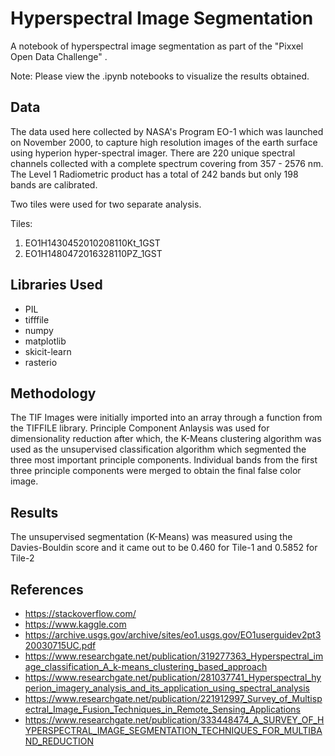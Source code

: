 # Hyperspectral Image Segmentation
A notebook of hyperspectral image segmentation as part of the "Pixxel Open Data Challenge" . 

Note: Please view the .ipynb notebooks to visualize the results obtained.

## Data
The data used here collected by NASA's Program EO-1 which was launched on November 2000, to capture high resolution images of the earth surface using hyperion hyper-spectral imager. There are 220 unique spectral channels collected with a complete
spectrum covering from 357 - 2576 nm. The Level 1 Radiometric product
has a total of 242 bands but only 198 bands are calibrated. 

Two tiles were used for two separate analysis.

Tiles:
1. EO1H1430452010208110Kt_1GST
2. EO1H1480472016328110PZ_1GST

## Libraries Used

* PIL
* tifffile
* numpy
* matplotlib
* skicit-learn
* rasterio

## Methodology

The TIF Images were initially imported into an array through a function from the TIFFILE library. Principle Component Anlaysis was used for dimensionality reduction after which, the K-Means clustering algorithm was used as the unsupervised classification algorithm which segmented the three most important principle components. Individual bands from the first three principle components were merged to obtain the final false color image.

## Results


The unsupervised segmentation (K-Means) was measured using the Davies-Bouldin score and it came out to be 0.460 for Tile-1 and 0.5852 for Tile-2



## References
* https://stackoverflow.com/
* https://www.kaggle.com
* https://archive.usgs.gov/archive/sites/eo1.usgs.gov/EO1userguidev2pt320030715UC.pdf
* https://www.researchgate.net/publication/319277363_Hyperspectral_image_classification_A_k-means_clustering_based_approach
* https://www.researchgate.net/publication/281037741_Hyperspectral_hyperion_imagery_analysis_and_its_application_using_spectral_analysis
* https://www.researchgate.net/publication/221912997_Survey_of_Multispectral_Image_Fusion_Techniques_in_Remote_Sensing_Applications
* https://www.researchgate.net/publication/333448474_A_SURVEY_OF_HYPERSPECTRAL_IMAGE_SEGMENTATION_TECHNIQUES_FOR_MULTIBAND_REDUCTION
